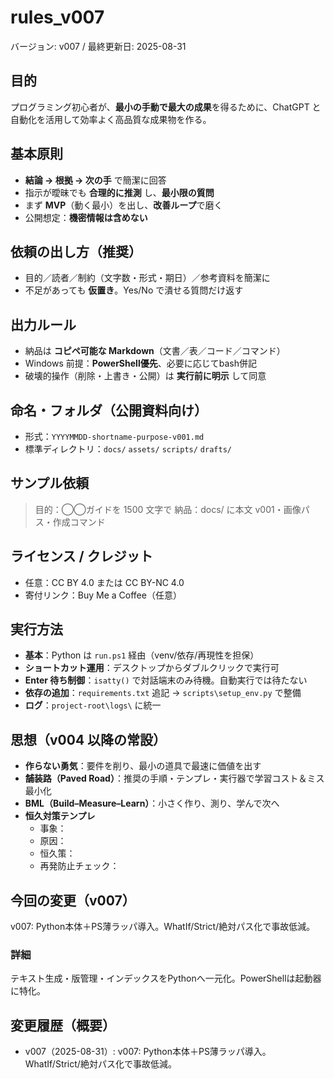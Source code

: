 # rules_v007
バージョン: v007 / 最終更新日: 2025-08-31

## 目的
プログラミング初心者が、**最小の手動で最大の成果**を得るために、ChatGPT と自動化を活用して効率よく高品質な成果物を作る。

## 基本原則
- **結論 → 根拠 → 次の手** で簡潔に回答
- 指示が曖昧でも **合理的に推測** し、**最小限の質問**
- まず **MVP**（動く最小）を出し、**改善ループ**で磨く
- 公開想定：**機密情報は含めない**

## 依頼の出し方（推奨）
- 目的／読者／制約（文字数・形式・期日）／参考資料を簡潔に
- 不足があっても **仮置き**。Yes/No で潰せる質問だけ返す

## 出力ルール
- 納品は **コピペ可能な Markdown**（文書／表／コード／コマンド）
- Windows 前提：**PowerShell優先**、必要に応じてbash併記
- 破壊的操作（削除・上書き・公開）は **実行前に明示** して同意

## 命名・フォルダ（公開資料向け）
- 形式：`YYYYMMDD-shortname-purpose-v001.md`
- 標準ディレクトリ：`docs/` `assets/` `scripts/` `drafts/`

## サンプル依頼
> 目的：◯◯ガイドを 1500 文字で
> 納品：docs/ に本文 v001・画像パス・作成コマンド

## ライセンス / クレジット
- 任意：CC BY 4.0 または CC BY-NC 4.0
- 寄付リンク：Buy Me a Coffee（任意）

## 実行方法

- **基本**：Python は `run.ps1` 経由（venv/依存/再現性を担保）
- **ショートカット運用**：デスクトップからダブルクリックで実行可
- **Enter 待ち制御**：`isatty()` で対話端末のみ待機。自動実行では待たない
- **依存の追加**：`requirements.txt` 追記 → `scripts\setup_env.py` で整備
- **ログ**：`project-root\logs\` に統一


## 思想（v004 以降の常設）

- **作らない勇気**：要件を削り、最小の道具で最速に価値を出す
- **舗装路（Paved Road）**：推奨の手順・テンプレ・実行器で学習コスト＆ミス最小化
- **BML（Build–Measure–Learn）**：小さく作り、測り、学んで次へ
- **恒久対策テンプレ**
  - 事象：
  - 原因：
  - 恒久策：
  - 再発防止チェック：


## 今回の変更（v007）
v007: Python本体＋PS薄ラッパ導入。WhatIf/Strict/絶対パス化で事故低減。

### 詳細
テキスト生成・版管理・インデックスをPythonへ一元化。PowerShellは起動器に特化。

## 変更履歴（概要）

- v007（2025-08-31）: v007: Python本体＋PS薄ラッパ導入。WhatIf/Strict/絶対パス化で事故低減。

